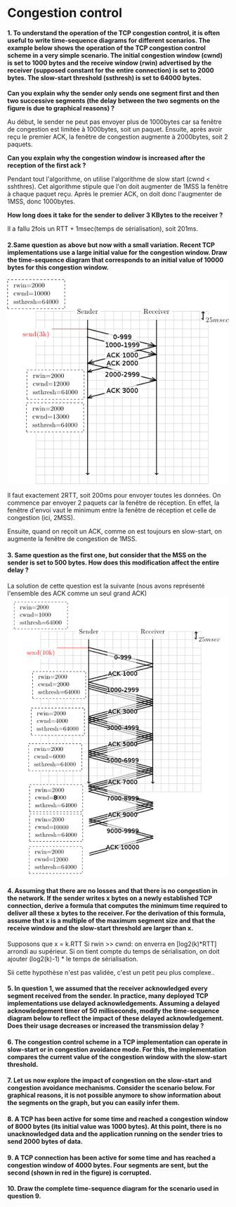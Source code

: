 # Congestion control
#### 1. To understand the operation of the TCP congestion control, it is often useful to write time-sequence diagrams for different scenarios. The example below shows the operation of the TCP congestion control scheme in a very simple scenario. The initial congestion window (cwnd) is set to 1000 bytes and the receive window (rwin) advertised by the receiver (supposed constant for the entire connection) is set to 2000 bytes. The slow-start threshold (ssthresh) is set to 64000 bytes.

**Can you explain why the sender only sends one segment first and then two successive segments (the delay between the two segments on the figure is due to graphical reasons) ?**

Au début, le sender ne peut pas envoyer plus de 1000bytes car sa fenêtre de congestion est limitée à 1000bytes, soit un paquet. Ensuite, après avoir reçu le premier ACK, la fenêtre de congestion augmente à 2000bytes, soit 2 paquets. 

**Can you explain why the congestion window is increased after the reception of the first ack ?**

Pendant tout l'algorithme, on utilise l'algorithme de slow start (cwnd < sshthres). Cet algorithme stipule que l'on doit augmenter de 1MSS la fenêtre à chaque paquet reçu. Après le premier ACK, on doit donc l'augmenter de 1MSS, donc 1000bytes. 

**How long does it take for the sender to deliver 3 KBytes to the receiver ?**

Il a fallu 2fois un RTT + 1msec(temps de sérialisation), soit 201ms. 

#### 2.Same question as above but now with a small variation. Recent TCP implementations use a large initial value for the congestion window. Draw the time-sequence diagram that corresponds to an initial value of 10000 bytes for this congestion window.

![Réponse](imgs/W9-Q2.png)

Il faut exactement 2RTT, soit 200ms pour envoyer toutes les données. On commence par envoyer 2 paquets car la fenêtre de réception. En effet, la 
fenêtre d'envoi vaut le minimum entre la fenêtre de réception et celle de
congestion (ici, 2MSS). 

Ensuite, quand on reçoit un ACK, comme on est toujours en slow-start, on 
augmente la fenêtre de congestion de 1MSS. 

#### 3. Same question as the first one, but consider that the MSS on the sender is set to 500 bytes. How does this modification affect the entire delay ?

La solution de cette question est la suivante (nous avons 
représenté l'ensemble des ACK comme un seul grand ACK)
![Réponse](imgs/W9-Q3.png)

#### 4. Assuming that there are no losses and that there is no congestion in the network. If the sender writes x bytes on a newly established TCP connection, derive a formula that computes the minimum time required to deliver all these x bytes to the receiver. For the derivation of this formula, assume that x is a multiple of the maximum segment size and that the receive window and the slow-start threshold are larger than x.

Supposons que x = k.RTT 
Si rwin >> cwnd: on enverra en [log2(k)*RTT] arrondi au supérieur. 
Si on tient compte du temps de sérialisation, on doit ajouter 
(log2(k)-1) * le temps de sérialisation. 

Sii cette hypothèse n'est pas validée, c'est un petit peu plus complexe..

#### 5. In question 1, we assumed that the receiver acknowledged every segment received from the sender. In practice, many deployed TCP implementations use delayed acknowledgements. Assuming a delayed acknowledgement timer of 50 milliseconds, modify the time-sequence diagram below to reflect the impact of these delayed acknowledgement. Does their usage decreases or increased the transmission delay ?

#### 6. The congestion control scheme in a TCP implementation can operate in slow-start or in congestion avoidance mode. For this, the implementation compares the current value of the congestion window with the slow-start threshold.

#### 7. Let us now explore the impact of congestion on the slow-start and congestion avoidance mechanisms. Consider the scenario below. For graphical reasons, it is not possible anymore to show information about the segments on the graph, but you can easily infer them.

#### 8. A TCP has been active for some time and reached a congestion window of 8000 bytes (its initial value was 1000 bytes). At this point, there is no unacknowledged data and the application running on the sender tries to send 2000 bytes of data.

#### 9. A TCP connection has been active for some time and has reached a congestion window of 4000 bytes. Four segments are sent, but the second (shown in red in the figure) is corrupted.

#### 10. Draw the complete time-sequence diagram for the scenario used in question 9.
